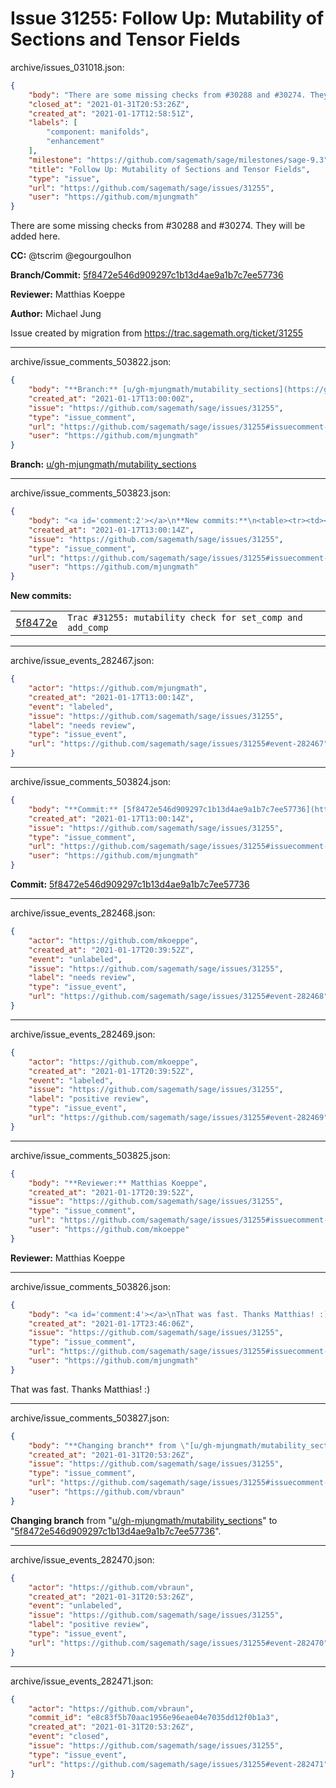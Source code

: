 # Issue 31255: Follow Up: Mutability of Sections and Tensor Fields

archive/issues_031018.json:
```json
{
    "body": "There are some missing checks from #30288 and #30274. They will be added here.\n\n**CC:**  @tscrim @egourgoulhon\n\n**Branch/Commit:** [5f8472e546d909297c1b13d4ae9a1b7c7ee57736](https://github.com/sagemath/sagetrac-mirror/commit/5f8472e546d909297c1b13d4ae9a1b7c7ee57736)\n\n**Reviewer:** Matthias Koeppe\n\n**Author:** Michael Jung\n\nIssue created by migration from https://trac.sagemath.org/ticket/31255\n\n",
    "closed_at": "2021-01-31T20:53:26Z",
    "created_at": "2021-01-17T12:58:51Z",
    "labels": [
        "component: manifolds",
        "enhancement"
    ],
    "milestone": "https://github.com/sagemath/sage/milestones/sage-9.3",
    "title": "Follow Up: Mutability of Sections and Tensor Fields",
    "type": "issue",
    "url": "https://github.com/sagemath/sage/issues/31255",
    "user": "https://github.com/mjungmath"
}
```
There are some missing checks from #30288 and #30274. They will be added here.

**CC:**  @tscrim @egourgoulhon

**Branch/Commit:** [5f8472e546d909297c1b13d4ae9a1b7c7ee57736](https://github.com/sagemath/sagetrac-mirror/commit/5f8472e546d909297c1b13d4ae9a1b7c7ee57736)

**Reviewer:** Matthias Koeppe

**Author:** Michael Jung

Issue created by migration from https://trac.sagemath.org/ticket/31255





---

archive/issue_comments_503822.json:
```json
{
    "body": "**Branch:** [u/gh-mjungmath/mutability_sections](https://github.com/sagemath/sagetrac-mirror/tree/u/gh-mjungmath/mutability_sections)",
    "created_at": "2021-01-17T13:00:00Z",
    "issue": "https://github.com/sagemath/sage/issues/31255",
    "type": "issue_comment",
    "url": "https://github.com/sagemath/sage/issues/31255#issuecomment-503822",
    "user": "https://github.com/mjungmath"
}
```

**Branch:** [u/gh-mjungmath/mutability_sections](https://github.com/sagemath/sagetrac-mirror/tree/u/gh-mjungmath/mutability_sections)



---

archive/issue_comments_503823.json:
```json
{
    "body": "<a id='comment:2'></a>\n**New commits:**\n<table><tr><td><a href=\"https://github.com/sagemath/sagetrac-mirror/commit/5f8472e546d909297c1b13d4ae9a1b7c7ee57736\">5f8472e</a></td><td><code>Trac #31255: mutability check for set_comp and add_comp</code></td></tr></table>\n",
    "created_at": "2021-01-17T13:00:14Z",
    "issue": "https://github.com/sagemath/sage/issues/31255",
    "type": "issue_comment",
    "url": "https://github.com/sagemath/sage/issues/31255#issuecomment-503823",
    "user": "https://github.com/mjungmath"
}
```

<a id='comment:2'></a>
**New commits:**
<table><tr><td><a href="https://github.com/sagemath/sagetrac-mirror/commit/5f8472e546d909297c1b13d4ae9a1b7c7ee57736">5f8472e</a></td><td><code>Trac #31255: mutability check for set_comp and add_comp</code></td></tr></table>




---

archive/issue_events_282467.json:
```json
{
    "actor": "https://github.com/mjungmath",
    "created_at": "2021-01-17T13:00:14Z",
    "event": "labeled",
    "issue": "https://github.com/sagemath/sage/issues/31255",
    "label": "needs review",
    "type": "issue_event",
    "url": "https://github.com/sagemath/sage/issues/31255#event-282467"
}
```



---

archive/issue_comments_503824.json:
```json
{
    "body": "**Commit:** [5f8472e546d909297c1b13d4ae9a1b7c7ee57736](https://github.com/sagemath/sagetrac-mirror/commit/5f8472e546d909297c1b13d4ae9a1b7c7ee57736)",
    "created_at": "2021-01-17T13:00:14Z",
    "issue": "https://github.com/sagemath/sage/issues/31255",
    "type": "issue_comment",
    "url": "https://github.com/sagemath/sage/issues/31255#issuecomment-503824",
    "user": "https://github.com/mjungmath"
}
```

**Commit:** [5f8472e546d909297c1b13d4ae9a1b7c7ee57736](https://github.com/sagemath/sagetrac-mirror/commit/5f8472e546d909297c1b13d4ae9a1b7c7ee57736)



---

archive/issue_events_282468.json:
```json
{
    "actor": "https://github.com/mkoeppe",
    "created_at": "2021-01-17T20:39:52Z",
    "event": "unlabeled",
    "issue": "https://github.com/sagemath/sage/issues/31255",
    "label": "needs review",
    "type": "issue_event",
    "url": "https://github.com/sagemath/sage/issues/31255#event-282468"
}
```



---

archive/issue_events_282469.json:
```json
{
    "actor": "https://github.com/mkoeppe",
    "created_at": "2021-01-17T20:39:52Z",
    "event": "labeled",
    "issue": "https://github.com/sagemath/sage/issues/31255",
    "label": "positive review",
    "type": "issue_event",
    "url": "https://github.com/sagemath/sage/issues/31255#event-282469"
}
```



---

archive/issue_comments_503825.json:
```json
{
    "body": "**Reviewer:** Matthias Koeppe",
    "created_at": "2021-01-17T20:39:52Z",
    "issue": "https://github.com/sagemath/sage/issues/31255",
    "type": "issue_comment",
    "url": "https://github.com/sagemath/sage/issues/31255#issuecomment-503825",
    "user": "https://github.com/mkoeppe"
}
```

**Reviewer:** Matthias Koeppe



---

archive/issue_comments_503826.json:
```json
{
    "body": "<a id='comment:4'></a>\nThat was fast. Thanks Matthias! :)",
    "created_at": "2021-01-17T23:46:06Z",
    "issue": "https://github.com/sagemath/sage/issues/31255",
    "type": "issue_comment",
    "url": "https://github.com/sagemath/sage/issues/31255#issuecomment-503826",
    "user": "https://github.com/mjungmath"
}
```

<a id='comment:4'></a>
That was fast. Thanks Matthias! :)



---

archive/issue_comments_503827.json:
```json
{
    "body": "**Changing branch** from \"[u/gh-mjungmath/mutability_sections](https://github.com/sagemath/sagetrac-mirror/tree/u/gh-mjungmath/mutability_sections)\" to \"[5f8472e546d909297c1b13d4ae9a1b7c7ee57736](https://github.com/sagemath/sagetrac-mirror/commit/5f8472e546d909297c1b13d4ae9a1b7c7ee57736)\".",
    "created_at": "2021-01-31T20:53:26Z",
    "issue": "https://github.com/sagemath/sage/issues/31255",
    "type": "issue_comment",
    "url": "https://github.com/sagemath/sage/issues/31255#issuecomment-503827",
    "user": "https://github.com/vbraun"
}
```

**Changing branch** from "[u/gh-mjungmath/mutability_sections](https://github.com/sagemath/sagetrac-mirror/tree/u/gh-mjungmath/mutability_sections)" to "[5f8472e546d909297c1b13d4ae9a1b7c7ee57736](https://github.com/sagemath/sagetrac-mirror/commit/5f8472e546d909297c1b13d4ae9a1b7c7ee57736)".



---

archive/issue_events_282470.json:
```json
{
    "actor": "https://github.com/vbraun",
    "created_at": "2021-01-31T20:53:26Z",
    "event": "unlabeled",
    "issue": "https://github.com/sagemath/sage/issues/31255",
    "label": "positive review",
    "type": "issue_event",
    "url": "https://github.com/sagemath/sage/issues/31255#event-282470"
}
```



---

archive/issue_events_282471.json:
```json
{
    "actor": "https://github.com/vbraun",
    "commit_id": "e8c83f5b70aac1956e96eae04e7035dd12f0b1a3",
    "created_at": "2021-01-31T20:53:26Z",
    "event": "closed",
    "issue": "https://github.com/sagemath/sage/issues/31255",
    "type": "issue_event",
    "url": "https://github.com/sagemath/sage/issues/31255#event-282471"
}
```
